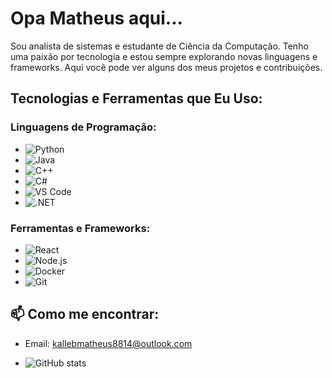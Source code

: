 # Opa Matheus aqui...

Sou analista de sistemas e estudante de Ciência da Computação. Tenho uma paixão por tecnologia e estou sempre explorando novas linguagens e frameworks. Aqui você pode ver alguns dos meus projetos e contribuições.

## Tecnologias e Ferramentas que Eu Uso:
### Linguagens de Programação:
- ![Python](https://img.shields.io/badge/-Python-3776AB?style=flat&logo=python&logoColor=ffffff)
- ![Java](https://img.shields.io/badge/-Java-007396?style=flat&logo=java&logoColor=ffffff)
- ![C++](https://img.shields.io/badge/-C++-00599C?style=flat&logo=cplusplus&logoColor=ffffff)
- ![C#](https://img.shields.io/badge/-C%23-239120?style=flat&logo=csharp&logoColor=ffffff)
- ![VS Code](https://img.shields.io/badge/-VS%20Code-007ACC?style=flat&logo=visual-studio-code&logoColor=ffffff)
- ![.NET](https://img.shields.io/badge/-.NET-512BD4?style=flat&logo=dot-net&logoColor=ffffff)

### Ferramentas e Frameworks:
- ![React](https://img.shields.io/badge/-React-61DAFB?style=flat&logo=react&logoColor=ffffff)
- ![Node.js](https://img.shields.io/badge/-Node.js-339933?style=flat&logo=node.js&logoColor=ffffff)
- ![Docker](https://img.shields.io/badge/-Docker-2496ED?style=flat&logo=docker&logoColor=ffffff)
- ![Git](https://img.shields.io/badge/-Git-F05032?style=flat&logo=git&logoColor=ffffff)

## 📫 Como me encontrar:
- Email: kallebmatheus8814@outlook.com

- ![GitHub stats](https://github-readme-stats.vercel.app/api?username=MatheusKalleb&show_icons=true&theme=radical)
